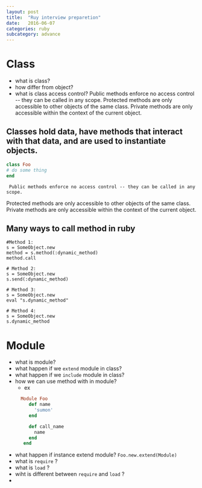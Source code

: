 ```yaml
---
layout: post
title:  "Ruy interview preparetion"
date:   2016-06-07
categories: ruby
subcategory: advance
---
```


# Class
- what is class?
- how differ from object?
- what is class access control?
    Public methods enforce no access control -- they can be called in any scope.
    Protected methods are only accessible to other objects of the same class.
    Private methods are only accessible within the context of the current object.

 ## Classes hold data, have methods that interact with that data, and are used to instantiate objects.
 ```ruby
 class Foo
 # do some thing
 end
 ```
     Public methods enforce no access control -- they can be called in any scope.
 Protected methods are only accessible to other objects of the same class.
 Private methods are only accessible within the context of the current object.

## Many ways to call method in ruby
```ruy
#Method 1:
s = SomeObject.new
method = s.method(:dynamic_method)
method.call

# Method 2:
s = SomeObject.new
s.send(:dynamic_method)

# Method 3:
s = SomeObject.new
eval "s.dynamic_method"

# Method 4:
s = SomeObject.new
s.dynamic_method

```
# Module
 - what is module?
 - what happen if we `extend` module in class?
 - what happen if we `include` module in class?
 - how we can use method with in module?
     - ex
     ```ruby 
       Module Foo
          def name
            'sumon'
          end

          def call_name
            name
          end
        end
     ```
 - what happen if instance extend module?
       `Foo.new.extend(Module)`
 - what is `require` ?
 - what is `load` ?
 - wiht is different between `require` and `load` ?
 - 

